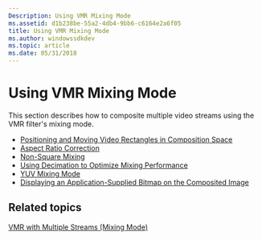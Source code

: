 ```yaml
---
Description: Using VMR Mixing Mode
ms.assetid: d1b238be-55a2-4db4-9bb6-c6164e2a6f05
title: Using VMR Mixing Mode
ms.author: windowssdkdev
ms.topic: article
ms.date: 05/31/2018
---
```


# Using VMR Mixing Mode

This section describes how to composite multiple video streams using the VMR filter's mixing mode.

-   [Positioning and Moving Video Rectangles in Composition Space](positioning-and-moving-video-rectangles-in-composition-space.md)
-   [Aspect Ratio Correction](aspect-ratio-correction.md)
-   [Non-Square Mixing](non-square-mixing.md)
-   [Using Decimation to Optimize Mixing Performance](using-decimation-to-optimize-mixing-performance.md)
-   [YUV Mixing Mode](yuv-mixing-mode.md)
-   [Displaying an Application-Supplied Bitmap on the Composited Image](displaying-an-application-supplied-bitmap-on-the-composited-image.md)

## Related topics

<dl> <dt>

[VMR with Multiple Streams (Mixing Mode)](vmr-with-multiple-streams--mixing-mode.md)
</dt> </dl>

 

 



